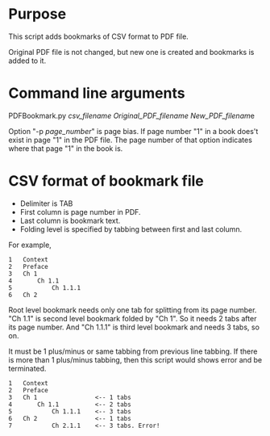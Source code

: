 
# Purpose
This script adds bookmarks of CSV format to PDF file.

Original PDF file is not changed, but new one is created and bookmarks is added to it.

# Command line arguments
PDFBookmark.py *csv_filename Original_PDF_filename New_PDF_filenam*e 

Option "-p *page_number*" is page bias. If page number "1" in a book does't exist in page "1" 
in the PDF file. The page number of that option indicates where that page "1" in the book is.


# CSV format of bookmark file
- Delimiter is TAB
- First column is page number in PDF.
- Last column is bookmark text.
- Folding level is specified by tabbing between first and last column.

For example, 
```
1   Context
2   Preface 
3   Ch 1  
4       Ch 1.1  
5           Ch 1.1.1       
6   Ch 2    
```

Root level bookmark needs only one tab for splitting from its page number.
 "Ch 1.1" is second level bookmark folded by "Ch 1". So it needs 2 tabs after 
 its page number. And "Ch 1.1.1" is third level bookmark and needs 3 tabs, so on.
 
 It must be 1 plus/minus or same tabbing from previous line tabbing.
If there is more than 1 plus/minus tabbing, then this script would shows error and be terminated.
 ```
1   Context
2   Preface 
3   Ch 1                <-- 1 tabs
4       Ch 1.1          <-- 2 tabs 
5           Ch 1.1.1    <-- 3 tabs   
6   Ch 2                <-- 1 tabs
7           Ch 2.1.1    <-- 3 tabs. Error!     
```
